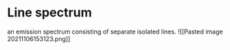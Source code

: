 # Line spectrum
an emission spectrum consisting of separate isolated lines.
![[Pasted image 20211106153123.png]]
